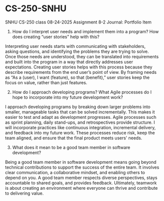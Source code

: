 # CS-250-SNHU
SNHU CS-250 class 08-24-2025
Assignment 8-2 Journal: Portfolio Item

1. How do I interpret user needs and implement them into a program? How does creating “user stories” help with this?

Interpreting user needs starts with communicating with stakeholders, asking questions, and identifying the problems they are trying to solve. Once those needs are understood, they can be translated into requirements and built into the program in a way that directly addresses user expectations. Creating user stories helps with this process because they describe requirements from the end user’s point of view. By framing needs as “As a (user), I want (feature), so that (benefit),” user stories keep the focus on value, rather than just features.

2. How do I approach developing programs? What Agile processes do I hope to incorporate into my future development work?

I approach developing programs by breaking down larger problems into smaller, manageable tasks that can be solved incrementally. This makes it easier to test and adapt as development progresses. Agile processes such as sprint planning, daily stand-ups, and retrospectives provide structure. I will incorporate practices like continuous integration, incremental delivery, and feedback into my future work. These processes reduce risk, keep the team aligned, and ensure that the final product meets users' needs.

3. What does it mean to be a good team member in software development?

Being a good team member in software development means going beyond technical contributions to support the success of the entire team. It involves clear communication, a collaborative mindset, and enabling others to depend on you. A good team member respects diverse perspectives, stays accountable to shared goals, and provides feedback. Ultimately, teamwork is about creating an environment where everyone can thrive and contribute to delivering value.
